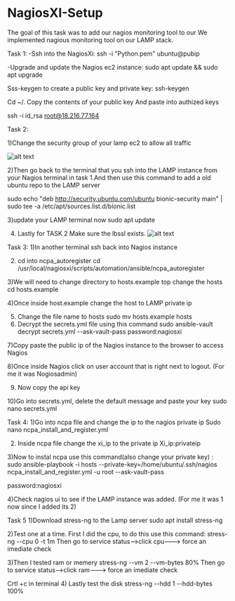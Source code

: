 # NagiosXI-Setup
The goal of this task was to add our nagios monitoring tool to our  We implemented nagious monitoring tool on our LAMP stack.

Task 1:
-Ssh into the NagiosXi: ssh -i "Python.pem" ubuntu@pubip

-Upgrade and update the Nagios ec2 instance: sudo apt update && sudo apt upgrade

Sss-keygen to create a public key and private key: ssh-keygen

Cd ~/.
Copy the contents of your public key 
And paste into authized keys

ssh -i id_rsa root@18.216.77.164


Task 2:

1)Change the security group of your lamp ec2 to allow all traffic

![alt text](https://github.com/Bishajit/NagiosXI-Setup/blob/main/nagios-assignment-screenshots/task2-1.png)


2)Then go back to the terminal that you ssh into the LAMP instance from your Nagios terminal in task 1.And then use this command to add a old ubuntu repo to the LAMP server
 
sudo echo "deb http://security.ubuntu.com/ubuntu bionic-security main" | sudo tee -a /etc/apt/sources.list.d/bionic.list


3)update your LAMP terminal now 
sudo apt update

4) Lastly for TASK 2 Make sure the lbssl exists.
![alt text](https://github.com/Bishajit/NagiosXI-Setup/blob/main/nagios-assignment-screenshots/task2-2.png)

Task 3:
1)In another terminal ssh back into Nagios instance

2) cd into ncpa_autoregister
cd  /usr/local/nagiosxi/scripts/automation/ansible/ncpa_autoregister

3)We will need to change directory to hosts.example top change the hosts
cd hosts.example

4)Once inside host.example change the host to LAMP private ip

5) Change the file name to hosts
sudo mv hosts.example hosts
6) Decrypt the secrets.yml file using this command 
sudo ansible-vault decrypt secrets.yml --ask-vault-pass
password:nagiosxi





7)Copy paste the public ip of the Nagios instance to the browser to access Nagios

8)Once inside Nagios click on user account that is right next to logout. (For me it was Nogiosadmin)


9) Now copy the api key

10)Go into secrets.yml, delete the default message and paste your key 
 sudo nano secrets.yml 

Task 4:
1)Go into ncpa file and change the ip to the nagios private ip
Sudo nano ncpa_install_and_register.yml

2) Inside ncpa file change the xi_ip to the private ip
Xi_ip:privateip

3)Now to instal ncpa use this command(also change your private key) : 
sudo ansible-playbook -i hosts --private-key=/home/ubuntu/.ssh/nagios
ncpa_install_and_register.yml -u root --ask-vault-pass

password:nagiosxi

4)Check nagios ui to see if the LAMP instance was added. (For me it was 1 now since I added its 2)


Task 5
1)Download stress-ng to the Lamp server 
sudo apt install stress-ng

2)Test one at a time. First I did the cpu, to do this use this command:
stress-ng --cpu 0 -t 1m
Then go to service status-->click cpu---> force an imediate check



3)Then I tested ram or memery
stress-ng --vm 2 --vm-bytes 80%
Then go to service status-->click ram---> force an imediate check


Crtl +c in terminal
4) Lastly test the disk
stress-ng --hdd 1 --hdd-bytes 100%




